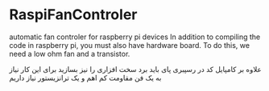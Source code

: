 # RaspiFanControler
automatic fan controler for raspberry pi devices
In addition to compiling the code in raspberry pi, you must also have hardware board. To do this, we need a low ohm fan and a transistor.



علاوه بر کامپایل کد در رسپبری پای باید برد سخت افزاری را نیز بسازید برای این کار نیاز به یک فن مقاومت کم اهم و یک ترانزیستور نیاز داریم 
